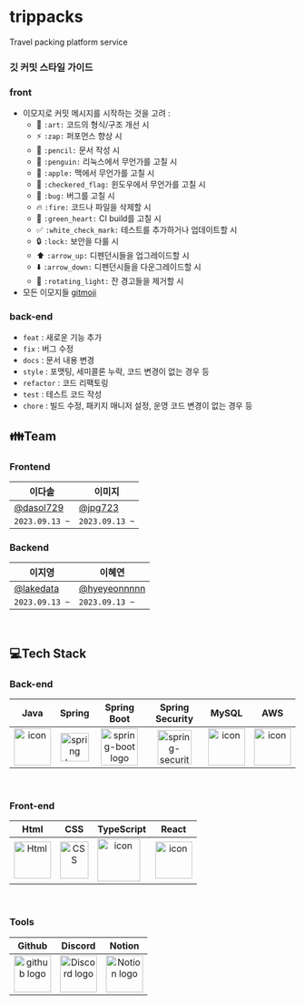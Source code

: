# trippacks
Travel packing platform service

### 깃 커밋 스타일 가이드

### front
* 이모지로 커밋 메시지를 시작하는 것을 고려 :
    * :art: `:art:` 코드의 형식/구조 개선 시
    * :zap: `:zap:` 퍼포먼스 향상 시
    * :pencil: `:pencil:` 문서 작성 시
    * :penguin: `:penguin:` 리눅스에서 무언가를 고칠 시
    * :apple: `:apple:` 맥에서 무언가를 고칠 시
    * :checkered_flag: `:checkered_flag:` 윈도우에서 무언가를 고칠 시
    * :bug: `:bug:` 버그를 고칠 시
    * :fire: `:fire:` 코드나 파일을 삭제할 시
    * :green_heart: `:green_heart:` CI build를 고칠 시
    * :white_check_mark: `:white_check_mark:` 테스트를 추가하거나 업데이트할 시
    * :lock: `:lock:` 보안을 다룰 시
    * :arrow_up: `:arrow_up:` 디펜던시들을 업그레이드할 시
    * :arrow_down: `:arrow_down:` 디펜던시들을 다운그레이드할 시
    * :rotating_light: `:rotating_light:` 잔 경고들을 제거할 시
* 모든 이모지들 [gitmoji](https://gitmoji.carloscuesta.me/)

### back-end
- `feat` : 새로운 기능 추가
- `fix` : 버그 수정
- `docs` : 문서 내용 변경
- `style` : 포맷팅, 세미콜론 누락, 코드 변경이 없는 경우 등
- `refactor` : 코드 리팩토링
- `test` : 테스트 코드 작성
- `chore` : 빌드 수정, 패키지 매니저 설정, 운영 코드 변경이 없는 경우 등

## 👪Team
### Frontend
| 이다솔<br>                              |   이미지                                               |                   
|--------------------------------------------------|-----------------------------------------------------|
| [@dasol729](https://github.com/dasol729)    | [@jpg723](https://github.com/jpg723)   |
| `2023.09.13 ~` | `2023.09.13 ~` |
### Backend
| 이지영<br>                                              | 이혜연                                      |
|---------------------------------------------------|-------------------------------------------------------|
| [@lakedata](https://github.com/lakedata)    | [@hyeyeonnnnn](https://github.com/hyeyeonnnnn)   | 
| `2023.09.13 ~` | `2023.09.13 ~` |

</br>

## 💻Tech Stack
### Back-end
|   Java   |   Spring   |   Spring Boot   |   Spring Security   |   MySQL   |   AWS   |
| :----------------------------------------------------------: | :----------------------------------------------------------: | :----------------------------------------------------------: | :----------------------------------------------------------: | :----------------------------------------------------------: | :----------------------------------------------------------: |
| <div style="display: flex; align-items: flex-start;"><img src="https://techstack-generator.vercel.app/java-icon.svg" alt="icon" width="65" height="65" /></div> | <img alt="spring logo" src="https://www.vectorlogo.zone/logos/springio/springio-icon.svg" height="50" width="50" > | <img alt="spring-boot logo" src="https://t1.daumcdn.net/cfile/tistory/27034D4F58E660F616" width="65" height="65" > |  <img alt="spring-security logo" width="60px" src="https://camo.githubusercontent.com/923e99a57f8a456fdade5f65b35ada254be277612ddc991afb702d8dfd880d4f/68747470733a2f2f63646e2e73696d706c6569636f6e732e6f72672f737072696e677365637572697479" width="85" height=auto > | <div style="display: flex; align-items: flex-start;"><img src="https://techstack-generator.vercel.app/mysql-icon.svg" alt="icon" width="65" height="65" /></div> | <div style="display: flex; align-items: flex-start;"><img src="https://techstack-generator.vercel.app/aws-icon.svg" alt="icon" width="65" height="65" /></div> |


</br>

### Front-end
|     Html     |     CSS     |     TypeScript     |     React    |
| :----------------------------------------------------------: | :----------------------------------------------------------: | :----------------------------------------------------------: | :----------------------------------------------------------: |
| <img alt="Html" src ="https://upload.wikimedia.org/wikipedia/commons/thumb/6/61/HTML5_logo_and_wordmark.svg/440px-HTML5_logo_and_wordmark.svg.png" width="65" height="65" /> | <div style="display: flex; align-items: flex-start;"><img src="https://user-images.githubusercontent.com/111227745/210204643-4c3d065c-59ec-481d-ac13-cea795730835.png" alt="CSS" width="50" height="65" /></div> | <div style="display: flex; align-items: flex-start;"><img src="https://techstack-generator.vercel.app/ts-icon.svg" alt="icon" width="75" height="75" /></div> | <div style="display: flex; align-items: flex-start;"><img src="https://techstack-generator.vercel.app/react-icon.svg" alt="icon" width="65" height="65" /></div> | <div style="display: flex; align-items: flex-start;"><img src="https://axios-http.com/assets/logo.svg" width="65" height="65"/></div> | <div style="display: flex; align-items: flex-start;"><img src="https://img.shields.io/badge/ESLint-4B32C3?style=for-the-badge&logo=ESLint&logoColor=white" width="100" height="65" /></div> |


</br>

### Tools
| Github | Discord | Notion | 
| :--------: | :--------: | :------: |
| <img alt="github logo" src="https://techstack-generator.vercel.app/github-icon.svg" width="65" height="65"> | <img alt="Discord logo" src="https://assets-global.website-files.com/6257adef93867e50d84d30e2/62595384e89d1d54d704ece7_3437c10597c1526c3dbd98c737c2bcae.svg" height="65" width="65"> | <img alt="Notion logo" src="https://www.notion.so/cdn-cgi/image/format=auto,width=640,quality=100/front-static/shared/icons/notion-app-icon-3d.png" height="65" width="65"> |
